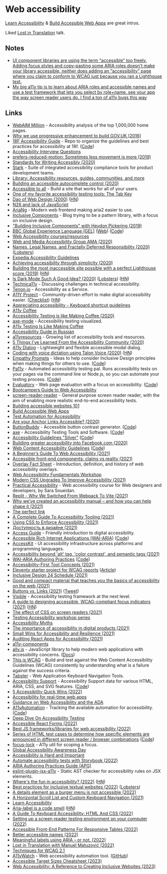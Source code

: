 # Web accessibility

[Learn Accessibility](https://web.dev/learn/accessibility/) & [Build Accessible Web Apps](https://testingaccessibility.com/) are great intros.

Liked [Lost in Translation](https://www.youtube.com/watch?v=W4SN8G0q3Vk) talk.

## Notes

- [UI component libraries are using the term “accessible” too freely. Adding focus styles and copy-pasting some ARIA roles doesn't make your library accessible, neither does adding an “accessibility” page where you claim to conform to WCAG just because you ran a Lighthouse test.](https://twitter.com/mmatuzo/status/1462884917671604228)
- [My big a11y tip is to learn about ARIA roles and accessible names and use a test framework that lets you select by role+name. see your app the way screen reader users do. I find a ton of a11y bugs this way](https://twitter.com/davidcrespo/status/1527321522364219402)

## Links

- [WebAIM Million](https://webaim.org/projects/million/) - Accessibility analysis of the top 1,000,000 home pages.
- [Why we use progressive enhancement to build GOV.UK (2016)](https://technology.blog.gov.uk/2016/09/19/why-we-use-progressive-enhancement-to-build-gov-uk/)
- [18F Accessibility Guide](https://accessibility.18f.gov/) - Repo to organize the guidelines and best practices for accessibility at 18f. ([Code](https://github.com/18F/accessibility))
- [Accessibility Interview Questions](https://github.com/scottaohara/accessibility_interview_questions)
- [prefers-reduced-motion: Sometimes less movement is more (2019)](https://web.dev/prefers-reduced-motion/)
- [Standards for Writing Accessibly (2020)](https://alistapart.com/article/standards-for-writing-accessibly/)
- [Stark](https://www.getstark.co/) - Suite of integrated accessibility compliance tools for product development teams.
- [Library: Accessibility resources, guides, communities, and more](https://www.getstark.co/library/)
- [Building an accessible autocomplete control (2020)](https://adamsilver.io/articles/building-an-accessible-autocomplete-control/)
- [Accessible to all](https://web.dev/accessible/) - Build a site that works for all of your users.
- [One of my favorite accessibility testing tools: The Tab Key](https://www.matuzo.at/blog/testing-with-tab/)
- [Dao of Web Design (2000)](https://alistapart.com/article/dao/) ([HN](https://news.ycombinator.com/item?id=22521557))
- [N26 and lack of JavaScript](https://hugogiraudel.com/2020/01/20/n26-and-lack-of-javascript/)
- [AriaNg](https://github.com/mayswind/AriaNg) - Modern web frontend making aria2 easier to use.
- [Inclusive Components](https://inclusive-components.design/) - Blog trying to be a pattern library, with a focus on inclusive design.
- ["Building Inclusive Components" with Heydon Pickering (2019)](https://www.youtube.com/watch?v=C7uX6uvHnlQ&t=1020s)
- [BBC Global Experience Language (GEL)](https://bbc.github.io/gel/) ([Web](https://www.bbc.co.uk/gel)) ([Code](https://github.com/bbc/gel))
- [Web Accessibility courses/resources](https://www.reddit.com/r/webdev/comments/aqm6l4/i_cant_find_a_single_web_accessibility_course/)
- [Web and Media Accessibility Group AMA (2020)](https://hashnode.com/post/the-web-and-media-accessibility-group-ama-ck9wy7s5w01j4nbs1kle8k7gn)
- [Names, Legal Names, and Fractally Deferred Responsibility (2020)](https://nora.codes/post/names-legal-names-and-fractally-deferred-responsibility/) ([Lobsters](https://lobste.rs/s/61iy3h/names_legal_names_fractally_deferred))
- [Expedia Accessibility Guidelines](https://accessibility.expedia.biz/)
- [Achieving accessibility through simplicity (2020)](https://sourcehut.org/blog/2020-05-27-accessibility-through-simplicity/)
- [Building the most inaccessible site possible with a perfect Lighthouse score (2019)](https://www.matuzo.at/blog/building-the-most-inaccessible-site-possible-with-a-perfect-lighthouse-score/) ([HN](https://news.ycombinator.com/item?id=23440752))
- [Is Dark Mode Such A Good Idea? (2020)](https://kevq.uk/is-dark-mode-such-a-good-idea/) ([Lobsters](https://lobste.rs/s/o4su2v/is_dark_mode_such_good_idea)) ([HN](https://news.ycombinator.com/item?id=23495052))
- [Technica11y](https://technica11y.org/) - Discussing challenges in technical accessibility.
- [Tenon.io](https://tenon.io/) - Accessibility as a Service.
- [A11Y Project](https://www.a11yproject.com/) - Community-driven effort to make digital accessibility easier. ([Checklist](https://www.a11yproject.com/checklist/)) ([HN](https://news.ycombinator.com/item?id=31337222))
- [Appreciating accessibility - Keyboard shortcut guidelines](https://erresen.github.io/csharp/dotnet/accessibility/shortcuts/visualstudio/2020/07/26/appreciating-accessibility.html)
- [A11y Coffee](https://a11y.coffee/)
- [Accessibility Testing is like Making Coffee (2020)](https://madalyn.dev/blog/a11y-testing-coffee/)
- [axe-mode](https://github.com/raunofreiberg/axe-mode) - Accessibility testing visualized.
- [A11y Testing Is Like Making Coffee](https://a11y.coffee/a11y-testing-making-coffee/)
- [Accessibility Guide in Russian](http://specialbank.ru/guide/)
- [a11yresources](https://a11yresources.webflow.io/) - Growing list of accessibility tools and resources.
- [5 Things I've Learned From the Accessibility Community (2020)](https://marcysutton.github.io/5-things-i-learned-from-accessibility/#/)
- [A11y Dialog](https://github.com/edenspiekermann/a11y-dialog) - Lightweight and flexible accessible modal dialog.
- [Coding with voice dictation using Talon Voice (2020)](https://joshwcomeau.com/accessibility/hands-free-coding/) ([HN](https://news.ycombinator.com/item?id=24846887))
- [Empathy Prompts](https://empathyprompts.net/) - Ideas to help consider Inclusive Design principles when making things for others to use. ([Code](https://github.com/ericwbailey/empathy-prompts))
- [Pa11y](https://pa11y.org/) - Automated accessibility testing pal. Runs accessibility tests on your pages via the command line or Node.js, so you can automate your testing process. ([Code](https://github.com/pa11y/pa11y))
- [Evaluatory](https://darekkay.com/evaluatory/) - Web page evaluation with a focus on accessibility. ([Code](https://github.com/darekkay/evaluatory))
- [Bootcampers Guide to Web Accessibility](https://a11y-with-lindsey.ck.page/products/pre-order-the-bootcampers-guide-to-web)
- [screen-reader-reader](https://github.com/phenomnomnominal/screen-reader-reader) - General purpose screen reader reader, with the aim of enabling more realistic end-to-end accessibility tests.
- [Building accessible websites 101](https://www.weba11y101.com/)
- [Build Accessible Web Apps](https://testingaccessibility.com/)
- [Test Automation for Accessibility](https://testautomationu.applitools.com/accessibility-testing-tutorial/)
- [Are your Anchor Links Accessible? (2020)](https://amberwilson.co.uk/blog/are-your-anchor-links-accessible/)
- [ButtonBuddy](https://buttonbuddy.dev/) - Accessible button contrast generator. ([Code](https://github.com/5t3ph/buttonbuddy))
- [axe](https://www.deque.com/axe/) - Accessibility Testing Tools and Software. ([Code](https://github.com/dequelabs/axe-core))
- [Accessibility Guidelines "Silver"](https://w3c.github.io/silver/) ([Code](https://github.com/w3c/silver))
- [Building greater accessibility into Facebook.com (2020)](https://engineering.fb.com/2020/07/30/web/facebook-com-accessibility/?sf242103664=1)
- [Web Content Accessibility Guidelines](https://w3c.github.io/wcag/guidelines/) ([Code](https://github.com/w3c/wcag))
- [A Beginner’s Guide To Web Accessibility (2021)](https://bootcamp.uxdesign.cc/beginners-guide-to-web-accessibility-514644750b0f)
- [Accessible front-end components: claims vs reality (2021)](https://hiddedevries.nl/en/blog/2021-04-02-accessible-front-end-components-claims-vs-reality)
- [Overlay Fact Sheet](https://overlayfactsheet.com/) - Introduction, definition, and history of web accessibility overlays.
- [Web Accessibility Fundamentals Workshop](https://www.sandrina-p.net/workshop-a11y/)
- [Modern CSS Upgrades To Improve Accessibility (2021)](https://moderncss.dev/modern-css-upgrades-to-improve-accessibility/)
- [Practical Accessibility](https://practical-accessibility.today/) - Web accessibility course for Web designers and developers, by Sara Soueidan.
- [Replit - Why We Switched From Webpack To Vite (2021)](https://blog.replit.com/vite)
- [Why we’ve created an accessibility manual – and how you can help shape it (2021)](https://accessibility.blog.gov.uk/2021/05/27/why-weve-created-an-accessibility-manual-and-how-you-can-help-shape-it/)
- [The perfect link](https://a11y-collective.com/blog/the-perfect-link/)
- [A Complete Guide To Accessibility Tooling (2021)](https://www.smashingmagazine.com/2021/06/complete-guide-accessibility-tooling/)
- [Using CSS to Enforce Accessibility (2021)](https://adrianroselli.com/2021/06/using-css-to-enforce-accessibility.html)
- [Доступность в дизайне (2021)](https://teletype.in/@romanshamin/a11y-for-designers)
- [Access Guide](https://accessguide.io/) - Friendly introduction to digital accessibility.
- [Accessible Rich Internet Applications (WAI-ARIA)](https://w3c.github.io/aria/) ([Code](https://github.com/w3c/aria))
- [AccessKit](https://github.com/AccessKit/accesskit) - UI accessibility infrastructure across platforms and programming languages.
- [Accessibility beyond 'alt' tag, 'color contrast', and semantic tags (2021)](https://hellonehha.hashnode.dev/accessibility-beyond-alt-tag-color-contrast-and-semantic-tags-ckt5jjl9601s97us13soac1er)
- [WAI-ARIA Authoring Practices](https://w3c.github.io/aria-practices/) ([Code](https://github.com/w3c/aria-practices))
- [Accessibility-First Tool Concepts (2021)](https://icing.space/2021/accessibility-first-tool-concepts/)
- [Eleventy starter project for WCAG reports](https://github.com/hidde/eleventy-wcag-reporter) ([Article](https://hiddedevries.nl/en/blog/2021-05-24-introducing-an-eleventy-starter-project-for-wcag-reports))
- [Inclusive Design 24 Schedule (2021)](https://inclusivedesign24.org/2021/schedule/)
- [Good and compact material that teaches you the basics of accessibility on the web (2021)](https://twitter.com/rauschma/status/1441091864073961481)
- [Buttons vs. Links (2021)](https://yatil.net/blog/buttons-vs-links) ([Tweet](https://twitter.com/SaraSoueidan/status/1448905214145318946))
- [Visible](https://github.com/visible/visible) - Accessibility testing framework at the next level.
- [A guide to designing accessible, WCAG-compliant focus indicators (2021)](https://www.sarasoueidan.com/blog/focus-indicators/) ([HN](https://news.ycombinator.com/item?id=29123990))
- [The effect of CSS on screen readers (2021)](https://uselessdivs.com/blog/the-effect-of-css-on-screen-readers)
- [Testing Accessibility workshop series](https://github.com/marcysutton/testing-accessibility-demos)
- [Accessibility Myths](https://a11ymyths.com/)
- [The importance of accessibility in digital products (2021)](https://dev.to/inhuofficial/never-forget-the-importance-of-accessibility-in-digital-products-11)
- [Small Wins for Accessibility and Resilience (2021)](https://www.callumhart.com/blog/small-wins-for-accessibility-and-resilience/)
- [Auditing React Apps for Accessibility (2021)](https://egghead.io/courses/auditing-react-apps-for-accessibility-08733265)
- [a11y-components](https://github.com/t12t/a11y-components)
- [ally.js](https://github.com/medialize/ally.js) - JavaScript library to help modern web applications with accessibility concerns. ([Docs](https://allyjs.io/))
- [This is WCAG](https://thisiswcag.com/) - Build and test against the Web Content Accessibility Guidelines (WCAG) consistently by understanding what is a failure against the success criteria.
- [Tabster](https://github.com/microsoft/tabster) - Web Application Keyboard Navigation Tools.
- [Accessibility Support](https://a11ysupport.io/) - Accessibility Support data for various HTML, ARIA, CSS, and SVG features. ([Code](https://github.com/accessibilitysupported/a11ysupport.io))
- [5 Accessibility Quick Wins (2022)](https://css-tricks.com/5-accessibility-quick-wins-you-can-implement-today/)
- [Accessibility for real-time web apps](https://fly.io/blog/intro-to-accessibility/)
- [Guidance on Web Accessibility and the ADA](https://beta.ada.gov/web-guidance/)
- [A11yAutomation](https://a11y-automation.dev/) - Tracking the available automation for accessibility. ([Code](https://github.com/MelSumner/a11y-automation))
- [Deep Dive On Accessibility Testing](https://smashingconf.com/online-workshops/workshops/manuel-matuzovic-apr)
- [Accessible React Forms (2022)](https://www.carlrippon.com/accessible-react-forms/)
- [Best JS frameworks/libraries for web accessibility (2022)](https://twitter.com/simonw/status/1518296889837252609)
- [Series of HTML test cases to determine how specific elements are announced in different screen reader / browser combinations](https://russmaxdesign.github.io/accessible-forms/) ([Code](https://github.com/russmaxdesign/accessible-forms))
- [focus-lock](https://github.com/theKashey/focus-lock) - A11y util for scoping a focus.
- [Global Accessibility Awareness Day](https://accessibility.day/)
- [Accessibility is Hard and Important](https://andrewwalpole.com/blog/accessibility-is-hard-and-important/)
- [Automate accessibility tests with Storybook (2022)](https://storybook.js.org/blog/automate-accessibility-tests-with-storybook/)
- [ARIA Authoring Practices Guide (APG)](https://www.w3.org/WAI/ARIA/apg/patterns/)
- [eslint-plugin-jsx-a11y](https://github.com/jsx-eslint/eslint-plugin-jsx-a11y) - Static AST checker for accessibility rules on JSX elements.
- [Where's the fun in accessibility? (2022)](https://elisehe.in/2022/07/19/the-fun-in-accessibility) ([HN](https://news.ycombinator.com/item?id=32178099))
- [Best practices for inclusive textual websites (2022)](https://seirdy.one/posts/2020/11/23/website-best-practices/) ([Lobsters](https://lobste.rs/s/fq7ge1/best_practices_for_inclusive_textual))
- [A details element as a burger menu is not accessible (2022)](https://cloudfour.com/thinks/a-details-element-as-a-burger-menu-is-not-accessible/)
- [A Horizontal Scroll List and Custom Keyboard Navigation (2021)](https://ryanmulligan.dev/blog/project-keyboard-navigation/)
- [Learn Accessibility](https://web.dev/learn/accessibility/)
- [Aria-label is a code smell](https://ericwbailey.website/published/aria-label-is-a-code-smell/) ([HN](https://news.ycombinator.com/item?id=33409501))
- [A Guide To Keyboard Accessibility: HTML And CSS (2022)](https://www.smashingmagazine.com/2022/11/guide-keyboard-accessibility-html-css-part1/)
- [Setting up a screen reader testing environment on your computer (2022)](https://www.sarasoueidan.com/blog/testing-environment-setup/)
- [Accessible Front-End Patterns For Responsive Tables (2022)](https://www.smashingmagazine.com/2022/12/accessible-front-end-patterns-responsive-tables-part1/)
- [Better accessible names (2022)](https://hidde.blog/better-accessible-names/)
- [Meaningful labels using ARIA – or not. (2022)](https://www.htmhell.dev/adventcalendar/2022/7/)
- [Lost in Translation with Manuel Matuzović (2022)](https://www.youtube.com/watch?v=W4SN8G0q3Vk)
- [Techniques for WCAG 2.1](https://www.w3.org/WAI/WCAG21/Techniques/)
- [A11yWatch](https://a11ywatch.com/) - Web accessibility automation tool. ([GitHub](https://github.com/a11ywatch))
- [Accessible Target Sizes Cheatsheet (2023)](https://www.smashingmagazine.com/2023/04/accessible-tap-target-sizes-rage-taps-clicks/)
- [Web Accessibility: A Reference to Creating Inclusive Websites (2023)](https://stackdiary.com/web-accessibility/)
